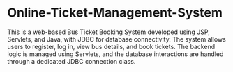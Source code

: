 # Online-Ticket-Management-System
This is a web-based Bus Ticket Booking System developed using JSP, Servlets, and Java, with JDBC for database connectivity. The system allows users to register, log in, view bus details, and book tickets. The backend logic is managed using Servlets, and the database interactions are handled through a dedicated JDBC connection class.
